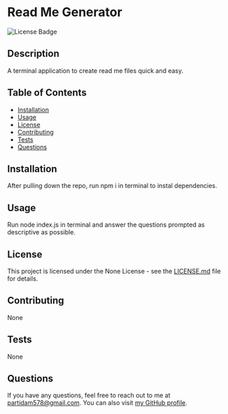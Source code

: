 # Read Me Generator

![License Badge](https://img.shields.io/badge/license-None-brightgreen)

## Description

A terminal application to create read me files quick and easy.

## Table of Contents

- [Installation](#installation)
- [Usage](#usage)
- [License](#license)
- [Contributing](#contributing)
- [Tests](#tests)
- [Questions](#questions)

## Installation

After pulling down the repo, run npm i in terminal to instal dependencies.

## Usage

Run node index.js in terminal and answer the questions prompted as descriptive as possible.

## License

This project is licensed under the None License - see the [LICENSE.md](LICENSE.md) file for details.

## Contributing

None

## Tests

None

## Questions

If you have any questions, feel free to reach out to me at partidam578@gmail.com. You can also visit [my GitHub profile](https://github.com/mariop578).
